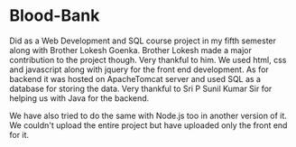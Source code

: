 # Blood-Bank
Did as a Web Development and SQL course project in my fifth semester along with Brother Lokesh Goenka.
Brother Lokesh made a major contribution to the project though. Very thankful to him.
We used html, css and javascript along with jquery for the front end development.
As for backend it was hosted on ApacheTomcat server and used SQL as a database for storing the data.
Very thankful to Sri P Sunil Kumar Sir for helping us with Java for the backend.

We have also tried to do the same with Node.js too in another version of it.
We couldn't upload the entire project but have uploaded only the front end for it.
